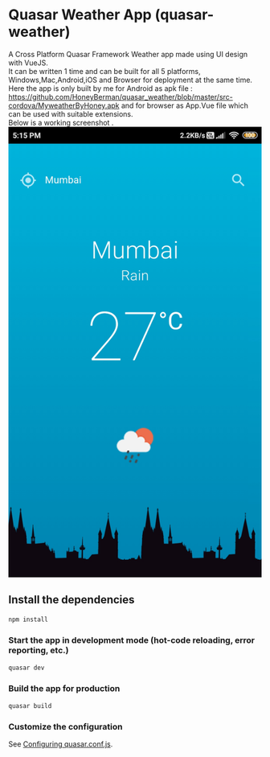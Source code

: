 # Quasar Weather App (quasar-weather)

A Cross Platform Quasar Framework Weather app made using UI design with VueJS. <br />
It can be written 1 time and can be built for all 5 platforms, Windows,Mac,Android,iOS and Browser for deployment at the same time. <br />
Here the app is only built by me for Android as apk file : https://github.com/HoneyBerman/quasar_weather/blob/master/src-cordova/MyweatherByHoney.apk and for browser as App.Vue file which can be used with suitable extensions. <br />
Below is a  working screenshot .<br />
![](Images/quasarweather.jpg)


## Install the dependencies
```bash
npm install
```

### Start the app in development mode (hot-code reloading, error reporting, etc.)
```bash
quasar dev
```


### Build the app for production
```bash
quasar build
```

### Customize the configuration
See [Configuring quasar.conf.js](https://quasar.dev/quasar-cli/quasar-conf-js).
